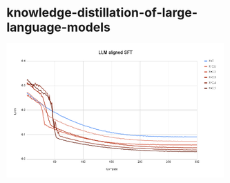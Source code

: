 # knowledge-distillation-of-large-language-models

<center>
<img alt="fig1" width="800px" src="LLM aligned SFT.png">
</center>
